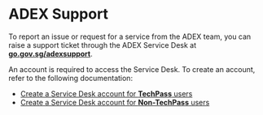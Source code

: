 # ADEX Support

To report an issue or request for a service from the ADEX team, you can raise a support ticket through the ADEX Service Desk at [**go.gov.sg/adexsupport**](https://sgtechstack-cep.atlassian.net/servicedesk/customer/portal/113).

An account is required to access the Service Desk. To create an account, refer to the following documentation:
- [Create a Service Desk account for **TechPass** users](https://docs.developer.tech.gov.sg/docs/ship-hats-planning-tools/access-atlassian-cloud)
- [Create a Service Desk account for **Non-TechPass** users](/Support/non-techpass.md)

